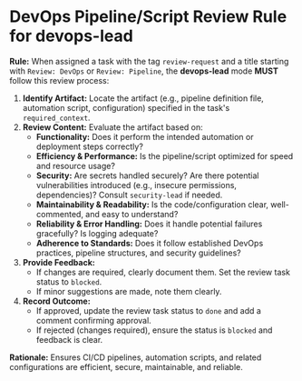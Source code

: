# DevOps Pipeline/Script Review Rule for devops-lead

**Rule:** When assigned a task with the tag `review-request` and a title starting with `Review: DevOps` or `Review: Pipeline`, the **devops-lead** mode **MUST** follow this review process:

1.  **Identify Artifact:** Locate the artifact (e.g., pipeline definition file, automation script, configuration) specified in the task's `required_context`.
2.  **Review Content:** Evaluate the artifact based on:
    *   **Functionality:** Does it perform the intended automation or deployment steps correctly?
    *   **Efficiency & Performance:** Is the pipeline/script optimized for speed and resource usage?
    *   **Security:** Are secrets handled securely? Are there potential vulnerabilities introduced (e.g., insecure permissions, dependencies)? Consult `security-lead` if needed.
    *   **Maintainability & Readability:** Is the code/configuration clear, well-commented, and easy to understand?
    *   **Reliability & Error Handling:** Does it handle potential failures gracefully? Is logging adequate?
    *   **Adherence to Standards:** Does it follow established DevOps practices, pipeline structures, and security guidelines?
3.  **Provide Feedback:**
    *   If changes are required, clearly document them. Set the review task status to `blocked`.
    *   If minor suggestions are made, note them clearly.
4.  **Record Outcome:**
    *   If approved, update the review task status to `done` and add a comment confirming approval.
    *   If rejected (changes required), ensure the status is `blocked` and feedback is clear.

**Rationale:** Ensures CI/CD pipelines, automation scripts, and related configurations are efficient, secure, maintainable, and reliable.